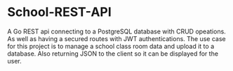 # School-REST-API
A Go REST api connecting to a PostgreSQL database with CRUD opeations. As well as having a secured routes with JWT authentications. The use case for this project
is to manage a school class room data and upload it to a database. Also returning JSON to the client so it can be displayed for the user.

